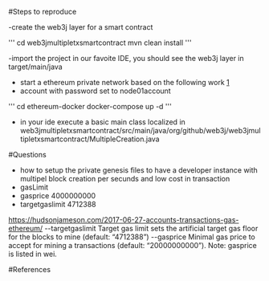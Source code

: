 #Steps to reproduce

-create the web3j layer for a smart contract

'''
cd web3jmultipletxsmartcontract
mvn clean install
'''

-import the project in our favoite IDE, you should see the web3j layer in target/main/java

- start a ethereum private network based on the following work [1]
- account with password set to node01account

'''
cd ethereum-docker
docker-compose up -d
'''

- in your ide execute a basic main class localized in web3jmultipletxsmartcontract/src/main/java/org/github/web3j/web3jmultipletxsmartcontract/MultipleCreation.java

#Questions

- how to setup the private genesis files to have a developer instance with multipel block creation per secunds and low cost in transaction
- gasLimit
- gasprice 4000000000 
- targetgaslimit 4712388


https://hudsonjameson.com/2017-06-27-accounts-transactions-gas-ethereum/
--targetgaslimit Target gas limit sets the artificial target gas floor for the blocks to mine (default: “4712388”) --gasprice Minimal gas price to accept for mining a transactions (default: “20000000000”). Note: gasprice is listed in wei.

#References

[1]: https://github.com/Capgemini-AIE/ethereum-docker 